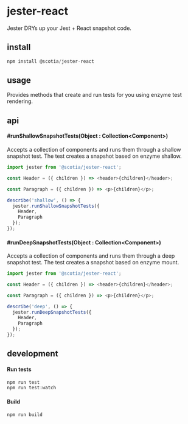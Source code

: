 # jester-react

Jester DRYs up your Jest + React snapshot code.

## install

```js
npm install @scotia/jester-react
```

## usage

Provides methods that create and run tests for you using enzyme test rendering.

## api

#### #runShallowSnapshotTests(Object : Collection&lt;Component&gt;)

Accepts a collection of components and runs them through a shallow snapshot test. The test creates a snapshot based on enzyme shallow.

```js
import jester from '@scotia/jester-react';

const Header = ({ children }) => <header>{children}</header>;

const Paragraph = ({ children }) => <p>{children}</p>;

describe('shallow', () => {
  jester.runShallowSnapshotTests({
    Header,
    Paragraph
  });
});
```

#### #runDeepSnapshotTests(Object : Collection&lt;Component&gt;)

Accepts a collection of components and runs them through a deep snapshot test. The test creates a snapshot based on enzyme mount.

```js
import jester from '@scotia/jester-react';

const Header = ({ children }) => <header>{children}</header>;

const Paragraph = ({ children }) => <p>{children}</p>;

describe('deep', () => {
  jester.runDeepSnapshotTests({
    Header,
    Paragraph
  });
});
```

## development

#### Run tests

```bash
npm run test
npm run test:watch
```

#### Build

```bash
npm run build
```

